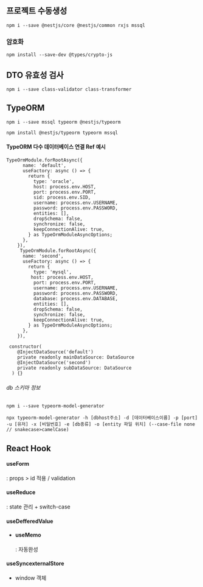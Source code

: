 ## 프로젝트 수동생성

```
npm i --save @nestjs/core @nestjs/common rxjs mssql
```

### 암호화

```
npm install --save-dev @types/crypto-js
```

## DTO 유효성 검사

```
npm i --save class-validator class-transformer
```

## TypeORM

```
npm i --save mssql typeorm @nestjs/typeorm

npm install @nestjs/typeorm typeorm mssql
```

#### TypeORM 다수 데이터베이스 연결 Ref 예시

```
TypeOrmModule.forRootAsync({
      name: 'default',
      useFactory: async () => {
        return {
          type: 'oracle',
          host: process.env.HOST,
          port: process.env.PORT,
          sid: process.env.SID,
          username: process.env.USERNAME,
          password: process.env.PASSWORD,
          entities: [],
          dropSchema: false,
          synchronize: false,
          keepConnectionAlive: true,
        } as TypeOrmModuleAsyncOptions;
      },
    }),
     TypeOrmModule.forRootAsync({
      name: 'second',
      useFactory: async () => {
        return {
          type: 'mysql',
         host: process.env.HOST,
          port: process.env.PORT,
          username: process.env.USERNAME,
          password: process.env.PASSWORD,
          database: process.env.DATABASE,
          entities: [],
          dropSchema: false,
		  synchronize: false,
          keepConnectionAlive: true,
        } as TypeOrmModuleAsyncOptions;
      },
    }),    

```
```
 constructor(
    @InjectDataSource('default')
    private readonly mainDataSource: DataSource
    @InjectDataSource('second')
    private readonly subDataSource: DataSource
  ) {}
```


###### db 스키마 정보 
```
npm i --save typeorm-model-generator

npx typeorm-model-generator -h [dbhost주소] -d [데이터베이스이름] -p [port] -u [유저] -x [비밀번호] -e [db종류] -o [entity 파일 위치] (--case-file none  // snakecase>camelCase) 
```

## React Hook
####  useForm 
  : props > id 적용 / validation
#### useReduce
  : state 관리 + switch-case

#### useDefferedValue
+ #### useMemo 
  : 자동완성

#### useSyncexternalStore
  + window 객체

##
